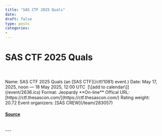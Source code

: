 ```yaml
---
title: "SAS CTF 2025 Quals"
date: 
draft: false
type: posts
categories: 
- 
---
```

# SAS CTF 2025 Quals

<br/>

<br/>
Name: SAS CTF 2025 Quals (an [SAS CTF](/ctf/1081) event.)  
Date: May 17, 2025, noon — 18 May 2025, 12:00 UTC  [\[add to calendar\]](/event/2636.ics)  
Format: Jeopardy  
**On-line**  
Offical URL: [https://ctf.thesascon.com/](https://ctf.thesascon.com/)  
Rating weight: 20.72  
Event organizers: [SAS CREW](/team/283057)

#### [Source](https://ctftime.org/event/2636)

<br/>
---
